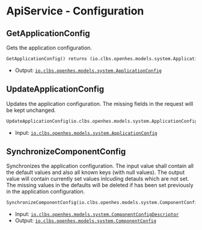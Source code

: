 # ApiService - Configuration

## GetApplicationConfig

Gets the application configuration.

```proto
GetApplicationConfig() returns (io.clbs.openhes.models.system.ApplicationConfig)
```

- Output: [`io.clbs.openhes.models.system.ApplicationConfig`](model-io-clbs-openhes-models-system-applicationconfig.md)

## UpdateApplicationConfig

Updates the application configuration. The missing fields in the request will be kept unchanged.

```proto
UpdateApplicationConfig(io.clbs.openhes.models.system.ApplicationConfig)
```

- Input: [`io.clbs.openhes.models.system.ApplicationConfig`](model-io-clbs-openhes-models-system-applicationconfig.md)

## SynchronizeComponentConfig

Synchronizes the application configuration. The input value shall contain all the default values and also all known keys (with null values).
 The output value will contain currently set values inlcuding detauls which are not set.
 The missing values in the defaults will be deleted if has been set previously in the application configuration.

```proto
SynchronizeComponentConfig(io.clbs.openhes.models.system.ComponentConfigDescriptor) returns (io.clbs.openhes.models.system.ComponentConfig)
```

- Input: [`io.clbs.openhes.models.system.ComponentConfigDescriptor`](model-io-clbs-openhes-models-system-componentconfigdescriptor.md)
- Output: [`io.clbs.openhes.models.system.ComponentConfig`](model-io-clbs-openhes-models-system-componentconfig.md)

